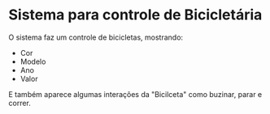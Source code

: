 
# Sistema para controle de Bicicletária

O sistema faz um controle de bicicletas, mostrando:
- Cor
- Modelo
- Ano
- Valor 

E também aparece algumas interações da "Bicilceta" como buzinar, parar e correr.

